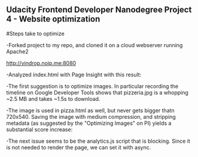 ## Udacity Frontend Developer Nanodegree Project 4 - Website optimization

#Steps take to optimize

-Forked project to my repo, and cloned it on a cloud webserver running Apache2

http://vindrop.noip.me:8080

-Analyzed index.html with Page Insight with this result:


-The first suggestion is to optimize images. In particular recording the timeline on Google Developer Tools shows that pizzeria.jpg is a whopping ~2.5 MB and takes ~1.5s to download.

-The image is used in pizza.html as well, but never gets bigger thatn 720x540. Saving the image with medium compression, and stripping metadata (as suggested by the "Optimizing Images" on PI) yields a substantial score increase:

-The next issue seems to be the analytics.js script that is blocking. Since it is not needed to render the page, we can set it with async.


